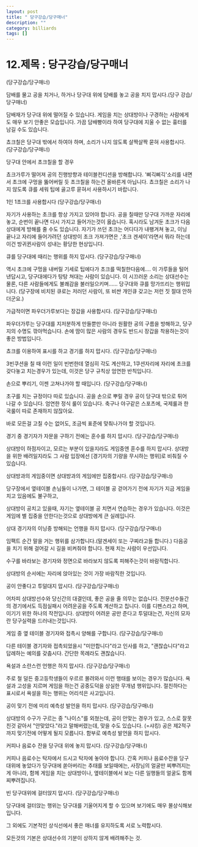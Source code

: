 ```yaml
---
layout: post
title: " 당구강습/당구매너"
description: ""
category: billiards
tags: []
---
```


# 12.제목 : 당구강습/당구매너

(당구강습/당구매너)


담배를 물고 공을 치거나, 하거나 당구대 위에 담배를 놓고 공을 치지 맙시다.(당구 강습/당구매너)

담배재가 당구대 위에 떨어질 수 있습니다. 
게임을 치는 상대방이나 구경하는 사람에게도 매우 보기 안좋은 모습입니다. 
가끔 담배빵이라 하여 당구대에 지울 수 없는 흉터를 남길 수도 있습니다.

        

쵸크칠은 당구대 밖에서 하여야 하며, 소리가 나지 않도록 살짝살짝 묻혀 사용합시다. 
(당구강습/당구매너)




당구대 안에서 초크칠을 할 경우

쵸크가루가 떨어져 공의 진행방향과 테이블컨디션을 방해합니다. 
'삐긱삐긱'소리를 내면서 초크에 구멍을 뚫어버릴 듯 초크칠을 하는건 올바른게 아닙니다. 
쵸크칠은 소리가 나지 않도록 큐를 세워 팁에 골고루 묻혀서 사용하시기 바랍니다. 

1인 1초크를 사용합시다 
(당구강습/당구매너)




자기가 사용하는 초크를 항상 가지고 있어야 합니다. 
공을 칠때만 당구대 가까운 자리에 놓고, 순번이 끝나면 다시 가지고 들어가는것이 옳습니다. 
혹시라도 남겨둔 초크가 다음상대에게 방해를 줄 수도 있습니다. 
자기가 쓰던 초크는 어디다가 내팽겨쳐 놓고, 
이닝 끝나고 자리에 들어가려던 상대방이 초크 가져가면은 ,'초크 겐세이'라면서 뭐라 하는데 
이건 방귀뀐사람이 성내는 황당한 현상입니다.


큐를 당구대에 때리는 행위를 하지 맙시다. 
(당구강습/당구매너)




역시 초크에 구멍을 내버릴 기세로 팁에다가 초크를 떡칠한다음에.... 
이 가루들을 털어낸답시고, 당구대에다가 탕탕 쳐대는 사람이 있습니다. 
이 시끄러운 소리는 상대선수는 물론, 다른 사람들에게도 불쾌감을 불러일으키며...... 
당구대와 큐를 망가뜨리는 행위입니다. 
(당구장에 비치된 큐로는 저러던 사람이, 또 비싼 개인큐 갖고는 저런 짓 절대 안하더군요.)


가급적이면 파우더가루보다는 장갑을 사용합시다. 
(당구강습/당구매너)




파우더가루는 당구대를 지저분하게 만들뿐만 아니라 
원활한 공의 구름을 방해하고, 당구지의 수명도 깎아먹습니다. 
손에 땀이 많은 사람의 경우도 반드시 장갑을 착용하는것이 좋은 방법입니다.


쵸크를 이용하여 표시를 하고 경기를 하지 맙시다. 
(당구강습/당구매너)




3빈쿠션을 칠 때 이런 일이 빈번한데 
열심히 각도 계산하고, 1쿠션자리에 자리에 초크를 갖다놓고 치는경우가 있는데, 
이것은 당구 규칙상 엄연한 반칙입니다.

손으로 뿌리기, 이젠 고쳐나가야 할 때입니다. 
(당구강습/당구매너)




초구를 치는 규정이다 따로 있습니다. 
공을 손으로 뿌릴 경우 공이 당구대 밖으로 튀어 나갈 수 있습니다. 
엄연한 정식 룰이 있습니다. 
축구나 야구같은 스포츠에, 국제룰과 한국룰이 따로 존재하지 않잖아요.

바로 모든걸 고칠 수는 없어도, 조금씩 표준에 맞춰나가야 할 것입니다.


경기 중 경기자가 자문을 구하기 전에는 훈수를 하지 맙시다. 
(당구강습/당구매너)




상대방이 하점자이고, 모르는 부분이 있을지라도 게임중엔 훈수를 하지 맙시다. 
상대방을 위한 배려일지라도 
그 사람 입장에선 [경기자의 기량을 무시하는 행위]로 비춰질 수 있습니다.



상대방과의 게임중이면 상대방과의 게임에만 집중합시다. 
(당구강습/당구매너)




당구장에서 옆테이블 손님들이 나가면, 그 테이블 공 걷어가기 전에 
자기가 지금 게임을 치고 있음에도 불구하고, 

상대방이 공치고 있을때, 자기는 옆테이블 공 치면서 연습하는 경우가 있습니다. 
이것은 게임에 별 집중을 안한다는것으로 상대방에게 큰 실례입니다.


상대 경기자의 이닝중 방해되는 언행을 하지 맙시다. 
(당구강습/당구매너)




임팩트 순간 말을 거는 행위를 삼가합니다.(말겐세이 또는 구찌라고들 합니다.) 
다음공을 치기 위해 걸어갈 시 길을 비켜줘야 합니다. 현재 치는 사람이 우선입니다.

수구를 바라보는 경기자와 정면으로 바라보지 않도록 피해주는것이 바람직합니다. 

상대방의 순서에는 자리에 앉아있는 것이 가장 바람직한 것입니다.


공이 안좋다고 투덜대지 맙시다. 
(당구강습/당구매너)




어차피 상대방선수와 당신간의 대결인데, 좋은 공을 줄 의무는 없습니다. 
전문선수들간의 경기에서도 득점실패시 어려운공을 주도록 계산하고 칩니다. 
이를 디펜스라고 하며, 이기기 위한 하나의 작전입니다. 
상대방이 어려운 공만 준다고 투덜대는건, 자신의 모자란 당구실력을 드러내는것입니다.


게임 중 옆 테이블 경기자와 접촉시 양해를 구합니다. 
(당구강습/당구매너)




다른 테이블 경기자와 접촉되었을시 "미안합니다"라고 인사를 하고, 
"괜찮습니다"라고 답례하는 예의를 갖춥시다. 
간단한 목례라도 괜찮습니다.



욕설과 소란스런 언행은 하지 맙시다. 
(당구강습/당구매너)




주로 철 덜든 중고등학생들이 우르르 몰려와서 이런 행태를 보이는 경우가 많습니다. 
욕설과 고성을 지르며 게임을 하는건 공중도덕을 상실한 무개념 행위입니다. 
절친하다는 표시로서 욕설을 하는 행위는 어리석은 사고입니다.


공이 맞기 전에 미리 예측성 발언을 하지 맙시다. 
(당구강습/당구매너)




상대방의 수구가 구르는 중 "나이스"를 외쳤는데, 공이 안맞는 경우가 있고, 
스스로 잘못친것 같아서 "안맞았다."라고 말해버렸는데, 맞을 수도 있습니다. (=샤킹) 
공은 제2적구까지 맞기전에 어떻게 될지 모릅니다. 
함부로 예측성 발언을 하지 맙시다.



커피나 음료수 잔을 당구대 위에 놓지 맙시다. 
(당구강습/당구매너)




커피나 음료수는 탁자에서 드시고 탁자에 놓아야 합니다. 
간혹 커피나 음료수잔을 당구대위에 놓았다가 당구대에 쏟아버리는 추태를 보일때에는, 
사장님의 얼굴만 찌뿌려지는게 아니라, 
함께 게임을 치는 상대방이나, 옆테이블에서 보는 다른 일행들의 얼굴도 함께 찌뿌려집니다.

빈 당구대위에 걸터앉지 맙시다. 
(당구강습/당구매너)




당구대에 걸터앉는 행위는 당구대를 기울어지게 할 수 있으며 
보기에도 매우 몰상식해보입니다.


그 외에도 기본적인 상식선에서 좋은 매너를 유지하도록 서로 노력합시다.

모든것의 기본은 상대선수의 기분이 상하지 않게 배려해주는 것. 
